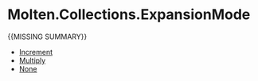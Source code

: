 ﻿  
# Molten.Collections.ExpansionMode
{{MISSING SUMMARY}}
  
*  [Increment](docs/Molten.Utility/Molten/Collections/ExpansionMode/Increment.md)  
*  [Multiply](docs/Molten.Utility/Molten/Collections/ExpansionMode/Multiply.md)  
*  [None](docs/Molten.Utility/Molten/Collections/ExpansionMode/None.md)